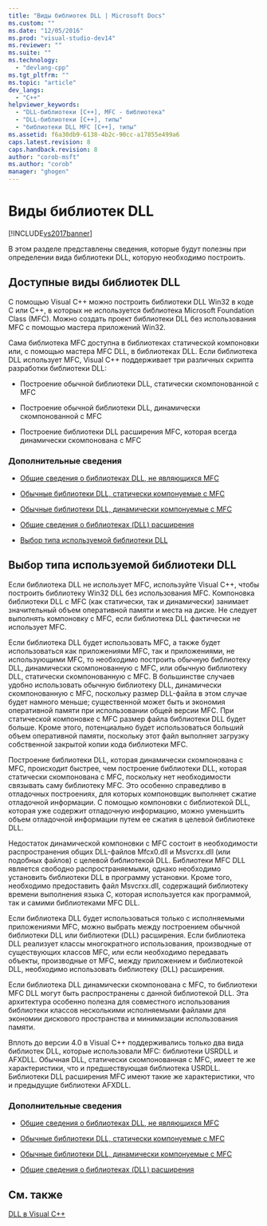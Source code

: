 ```yaml
---
title: "Виды библиотек DLL | Microsoft Docs"
ms.custom: ""
ms.date: "12/05/2016"
ms.prod: "visual-studio-dev14"
ms.reviewer: ""
ms.suite: ""
ms.technology: 
  - "devlang-cpp"
ms.tgt_pltfrm: ""
ms.topic: "article"
dev_langs: 
  - "C++"
helpviewer_keywords: 
  - "DLL-библиотеки [C++], MFC - библиотека"
  - "DLL-библиотеки [C++], типы"
  - "библиотеки DLL MFC [C++], типы"
ms.assetid: f6a30db9-6138-4b2c-90cc-a17855e499a6
caps.latest.revision: 8
caps.handback.revision: 8
author: "corob-msft"
ms.author: "corob"
manager: "ghogen"
---
```

# Виды библиотек DLL
[!INCLUDE[vs2017banner](../assembler/inline/includes/vs2017banner.md)]

В этом разделе представлены сведения, которые будут полезны при определении вида библиотеки DLL, которую необходимо построить.  
  
##  <a name="_core_the_different_kinds_of_dlls_available_with_visual_c.2b2b"></a> Доступные виды библиотек DLL  
 С помощью Visual C\+\+ можно построить библиотеки DLL Win32 в коде C или C\+\+, в которых не используется библиотека Microsoft Foundation Class \(MFC\).  Можно создать проект библиотеки DLL без использования MFC с помощью мастера приложений Win32.  
  
 Сама библиотека MFC доступна в библиотеках статической компоновки или, с помощью мастера MFC DLL, в библиотеках DLL.  Если библиотека DLL использует MFC, Visual C\+\+ поддерживает три различных скрипта разработки библиотеки DLL:  
  
-   Построение обычной библиотеки DLL, статически скомпонованной с MFC  
  
-   Построение обычной библиотеки DLL, динамически скомпонованной с MFC  
  
-   Построение библиотеки DLL расширения MFC, которая всегда динамически скомпонована с MFC  
  
### Дополнительные сведения  
  
-   [Общие сведения о библиотеках DLL, не являющихся MFC](../Topic/Non-MFC%20DLLs:%20Overview.md)  
  
-   [Обычные библиотеки DLL, статически компонуемые с MFC](../build/regular-dlls-statically-linked-to-mfc.md)  
  
-   [Обычные библиотеки DLL, динамически компонуемые с MFC](../Topic/Regular%20DLLs%20Dynamically%20Linked%20to%20MFC.md)  
  
-   [Общие сведения о библиотеках \(DLL\) расширения](../build/extension-dlls-overview.md)  
  
-   [Выбор типа используемой библиотеки DLL](#_core_which_kind_of_dll_to_use)  
  
##  <a name="_core_which_kind_of_dll_to_use"></a> Выбор типа используемой библиотеки DLL  
 Если библиотека DLL не использует MFC, используйте Visual C\+\+, чтобы построить библиотеку Win32 DLL без использования MFC.  Компоновка библиотеки DLL с MFC \(как статически, так и динамически\) занимает значительный объем оперативной памяти и места на диске.  Не следует выполнять компоновку с MFC, если библиотека DLL фактически не использует MFC.  
  
 Если библиотека DLL будет использовать MFC, а также будет использоваться как приложениями MFC, так и приложениями, не использующими MFC, то необходимо построить обычную библиотеку DLL, динамически скомпонованную с MFC, или обычную библиотеку DLL, статически скомпонованную с MFC.  В большинстве случаев удобно использовать обычную библиотеку DLL, динамически скомпонованную с MFC, поскольку размер DLL\-файла в этом случае будет намного меньше; существенной может быть и экономия оперативной памяти при использовании общей версии MFC.  При статической компоновке с MFC размер файла библиотеки DLL будет больше. Кроме этого, потенциально будет использоваться больший объем оперативной памяти, поскольку этот файл выполняет загрузку собственной закрытой копии кода библиотеки MFC.  
  
 Построение библиотеки DLL, которая динамически скомпонована с MFC, происходит быстрее, чем построение библиотеки DLL, которая статически скомпонована с MFC, поскольку нет необходимости связывать саму библиотеку MFC.  Это особенно справедливо в отладочных построениях, для которых компоновщик выполняет сжатие отладочной информации.  С помощью компоновки с библиотекой DLL, которая уже содержит отладочную информацию, можно уменьшить объем отладочной информации путем ее сжатия в целевой библиотеке DLL.  
  
 Недостаток динамической компоновки с MFC состоит в необходимости распространения общих DLL\-файлов Mfcx0.dll и Msvcrxx.dll \(или подобных файлов\) с целевой библиотекой DLL.  Библиотеки MFC DLL является свободно распространяемыми, однако необходимо установить библиотеки DLL в программу установки.  Кроме того, необходимо предоставить файл Msvcrxx.dll, содержащий библиотеку времени выполнения языка C, которая используется как программой, так и самими библиотеками MFC DLL.  
  
 Если библиотека DLL будет использоваться только с исполняемыми приложениями MFC, можно выбрать между построением обычной библиотеки DLL или библиотеки \(DLL\) расширения.  Если библиотека DLL реализует классы многократного использования, производные от существующих классов MFC, или если необходимо передавать объекты, производные от МFC, между приложением и библиотекой DLL, необходимо использовать библиотеку \(DLL\) расширения.  
  
 Если библиотека DLL динамически скомпонована с MFC, то библиотеки MFC DLL могут быть распространены с данной библиотекой DLL.  Эта архитектура особенно полезна для совместного использования библиотеки классов несколькими исполняемыми файлами для экономии дискового пространства и минимизации использования памяти.  
  
 Вплоть до версии 4.0 в Visual C\+\+ поддерживались только два вида библиотек DLL, которые использовали MFC: библиотеки USRDLL и AFXDLL.  Обычная DLL, статически скомпонованная с MFC, имеет те же характеристики, что и предшествующая библиотека USRDLL.  Библиотеки DLL расширения MFC имеют такие же характеристики, что и предыдущие библиотеки AFXDLL.  
  
### Дополнительные сведения  
  
-   [Общие сведения о библиотеках DLL, не являющихся MFC](../Topic/Non-MFC%20DLLs:%20Overview.md)  
  
-   [Обычные библиотеки DLL, статически компонуемые с MFC](../build/regular-dlls-statically-linked-to-mfc.md)  
  
-   [Обычные библиотеки DLL, динамически компонуемые с MFC](../Topic/Regular%20DLLs%20Dynamically%20Linked%20to%20MFC.md)  
  
-   [Общие сведения о библиотеках \(DLL\) расширения](../build/extension-dlls-overview.md)  
  
## См. также  
 [DLL в Visual C\+\+](../build/dlls-in-visual-cpp.md)